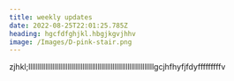 ```yaml
---
title: weekly updates
date: 2022-08-25T22:01:25.785Z
heading: hgcfdfghjkl.hbgjkgvjhhv
image: /Images/D-pink-stair.png
---
```

zjhkl;lllllllllllllllllllllllllllllllllllllllllllllllllllllllllllllllllllgcjhfhyfjfdyfffffffffv